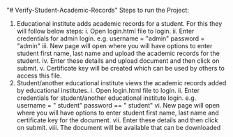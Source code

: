 "# Verify-Student-Academic-Records" 
Steps to run the Project:
1. Educational institute adds academic records for a student. For this they will follow below steps:
i. Open login.html file to login.
ii. Enter credentials for admin login.
e.g. username = "admin"
password = "admin"
iii. New page will open where you will have options to enter student first name, last name and upload the academic records for the student.
iv. Enter these details and upload document and then click on submit.
v. Certificate key will be created which can be used by others to access this file.
2. Student/another educational institute views the academic records added by educational institutes.
i. Open login.html file to login.
ii. Enter credentials for student/another educational institute login.
e.g. username = " student"
password == " student"
vi. New page will open where you will have options to enter student first name, last name and certificate key for the document.
vii. Enter these details and then click on submit.
viii. The document will be available that can be downloaded

